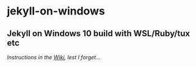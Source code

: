 # jekyll-on-windows
## Jekyll on Windows 10 build with WSL/Ruby/tux etc ##

_Instructions in the [Wiki](https://github.com/Andy-ABTec/jekyll-on-windows/wiki), lest I forget..._
